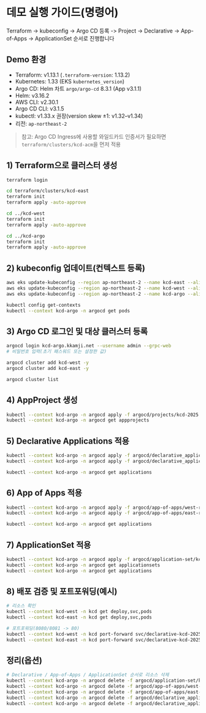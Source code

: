 # 데모 실행 가이드(명령어)

Terraform -> kubeconfig -> Argo CD 등록 -> Project -> Declarative -> App-of-Apps -> ApplicationSet 순서로 진행합니다

## Demo 환경

- Terraform: v1.13.1 (`.terraform-version`: 1.13.2)
- Kubernetes: 1.33 (EKS `kubernetes_version`)
- Argo CD: Helm 차트 `argo/argo-cd` 8.3.1 (App v3.1.1)
- Helm: v3.16.2
- AWS CLI: v2.30.1
- Argo CD CLI: v3.1.5
- kubectl: v1.33.x 권장(version skew ±1: v1.32–v1.34)
- 리전: `ap-northeast-2`

> 참고: Argo CD Ingress에 사용할 와일드카드 인증서가 필요하면 `terraform/clusters/kcd-acm`을 먼저 적용

## 1) Terraform으로 클러스터 생성

```bash
terraform login

cd terraform/clusters/kcd-east
terraform init
terraform apply -auto-approve

cd ../kcd-west
terraform init
terraform apply -auto-approve

cd ../kcd-argo
terraform init
terraform apply -auto-approve
```

## 2) kubeconfig 업데이트(컨텍스트 등록)

```bash
aws eks update-kubeconfig --region ap-northeast-2 --name kcd-east --alias kcd-east
aws eks update-kubeconfig --region ap-northeast-2 --name kcd-west --alias kcd-west
aws eks update-kubeconfig --region ap-northeast-2 --name kcd-argo --alias kcd-argo

kubectl config get-contexts
kubectl --context kcd-argo -n argocd get pods
```

## 3) Argo CD 로그인 및 대상 클러스터 등록

```bash
argocd login kcd-argo.kkamji.net --username admin --grpc-web
# 비밀번호 입력(초기 패스워드 또는 설정한 값)

argocd cluster add kcd-west -y
argocd cluster add kcd-east -y

argocd cluster list
```

## 4) AppProject 생성

```bash
kubectl --context kcd-argo -n argocd apply -f argocd/projects/kcd-2025.yaml
kubectl --context kcd-argo -n argocd get appprojects
```

## 5) Declarative Applications 적용

```bash
kubectl --context kcd-argo -n argocd apply -f argocd/declarative_application/west-application.yaml
kubectl --context kcd-argo -n argocd apply -f argocd/declarative_application/east-application.yaml

kubectl --context kcd-argo -n argocd get applications
```

## 6) App of Apps 적용

```bash
kubectl --context kcd-argo -n argocd apply -f argocd/app-of-apps/west-root-application.yaml
kubectl --context kcd-argo -n argocd apply -f argocd/app-of-apps/east-root-application.yaml

kubectl --context kcd-argo -n argocd get applications
```

## 7) ApplicationSet 적용

```bash
kubectl --context kcd-argo -n argocd apply -f argocd/application-set/kcd-2025-appset-list.yaml
kubectl --context kcd-argo -n argocd get applicationsets
kubectl --context kcd-argo -n argocd get applications
```

## 8) 배포 검증 및 포트포워딩(예시)

```bash
# 리소스 확인
kubectl --context kcd-west -n kcd get deploy,svc,pods
kubectl --context kcd-east -n kcd get deploy,svc,pods

# 포트포워딩(8080/8081 -> 80)
kubectl --context kcd-west -n kcd port-forward svc/declarative-kcd-2025 8080:80
kubectl --context kcd-east -n kcd port-forward svc/declarative-kcd-2025 8081:80
```

## 정리(옵션)

```bash
# Declarative / App-of-Apps / ApplicationSet 순서로 리소스 삭제
kubectl --context kcd-argo -n argocd delete -f argocd/application-set/kcd-2025-appset-list.yaml --ignore-not-found
kubectl --context kcd-argo -n argocd delete -f argocd/app-of-apps/west-root-application.yaml --ignore-not-found
kubectl --context kcd-argo -n argocd delete -f argocd/app-of-apps/east-root-application.yaml --ignore-not-found
kubectl --context kcd-argo -n argocd delete -f argocd/declarative_application/west-application.yaml --ignore-not-found
kubectl --context kcd-argo -n argocd delete -f argocd/declarative_application/east-application.yaml --ignore-not-found
```
